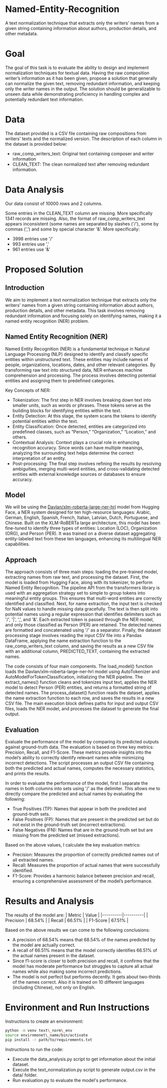 # Named-Entity-Recognition
A text normalization technique that extracts only the writers' names from a given string containing information about authors, production details, and other metadata.

# Goal
The goal of this task is to evaluate the ability to design and implement normalization techniques for textual data. Having the raw composition writer’s information as it has been given, propose a solution that generally can normalize the given text, removing redundant information, and keeping only the writer names in the output. The solution should be generalizable to unseen data while demonstrating proficiency in handling complex and potentially redundant text information.

# Data
The dataset provided is a CSV file containing raw compositions from writers' texts and the normalized version. The description of each column in the dataset is provided below:
- raw_comp_writers_text: Original text containing composer and writer information
- CLEAN_TEXT: The clean normalized text after removing redundant information.

# Data Analysis
Our data consist of 10000 rows and 2 columns.

Some entries in the CLEAN_TEXT column are missing. More specifically 1341 records are missing. Also, the format of raw_comp_writers_text appears inconsistent (some names are separated by slashes ('/'), some by commas (',') and some by special character '&'. More specifically:
- 3998 entries use '/'
- 993 entries use ','
- 961 entries use '&'


# Proposed Solution

## Introduction
We aim to implement a text normalization technique that extracts only the writers' names from a given string containing information about authors, production details, and other metadata. This task involves removing redundant information and focusing solely on identifying names, making it a named entity recognition (NER) problem.

## Named Entity Recognition (NER)
Named Entity Recognition (NER) is a fundamental technique in Natural Language Processing (NLP) designed to identify and classify specific entities within unstructured text. These entities may include names of people, organizations, locations, dates, and other relevant categories. By transforming raw text into structured data, NER enhances machine comprehension and processing. The process involves detecting potential entities and assigning them to predefined categories.

Key Concepts of NER:
- Tokenization: The first step in NER involves breaking down text into smaller units, such as words or phrases. These tokens serve as the building blocks for identifying entities within the text.
- Entity Detection: At this stage, the system scans the tokens to identify potential entities within the text.
- Entity Classification: Once detected, entities are categorized into predefined classes, such as “Person,” “Organization,” “Location,” and others.
- Contextual Analysis: Context plays a crucial role in enhancing recognition accuracy. Since words can have multiple meanings, analyzing the surrounding text helps determine the correct interpretation of an entity.
- Post-processing: The final step involves refining the results by resolving ambiguities, merging multi-word entities, and cross-validating detected entities with external knowledge sources or databases to ensure accuracy.

## Model
We will be using the [Davlan/xlm-roberta-large-ner-hrl](https://huggingface.co/Davlan/xlm-roberta-large-ner-hrl) model from Hugging Face, a NER system designed for ten high-resource languages: Arabic, German, English, Spanish, French, Italian, Latvian, Dutch, Portuguese, and Chinese. Built on the XLM-RoBERTa large architecture, this model has been fine-tuned to identify three types of entities: Location (LOC), Organization (ORG), and Person (PER). It was trained on a diverse dataset aggregating entity-labeled text from these ten languages, enhancing its multilingual NER capabilities.

## Approach
The approach consists of three main steps: loading the pre-trained model, extracting names from raw text, and processing the dataset. First, the model is loaded from Hugging Face, along with its tokenizer, to perform Named Entity Recognition. The pipeline API from the transformers library is used with an aggregation strategy set to simple to group tokens into meaningful entity groups. This ensures that multi-word entities are correctly identified and classified. Next, for name extraction, the input text is checked for NaN values to handle missing data gracefully. The text is then split into potential names using a regular expression that identifies delimiters such as '/', '|', ',', and '&'. Each extracted token is passed through the NER model, and only those classified as Person (PER) are retained. The detected names are formatted and concatenated using '/' as a separator. Finally, the dataset processing stage involves reading the input CSV file into a Pandas DataFrame, applying the name extraction function to the raw_comp_writers_text column, and saving the results as a new CSV file with an additional column, PREDICTED_TEXT, containing the extracted names.

The code consists of four main components. The load_model() function loads the Davlan/xlm-roberta-large-ner-hrl model using AutoTokenizer and AutoModelForTokenClassification, initializing the NER pipeline. The extract_names() function cleans and tokenizes input text, applies the NER model to detect Person (PER) entities, and returns a formatted string of detected names. The process_dataset() function reads the dataset, applies the name extraction function to each row, and saves the results in a new CSV file. The main execution block defines paths for input and output CSV files, loads the NER model, and processes the dataset to generate the final output.

## Evaluation
Evaluate the performance of the model by comparing its predicted outputs against ground-truth data. The evaluation is based on three key metrics: Precision, Recall, and F1-Score. These metrics provide insights into the model’s ability to correctly identify relevant names while minimizing incorrect detections. The script processes an output CSV file containing both the predicted and actual names, computes the necessary statistics, and prints the results.

In order to evaluate the performance of the model, first I separate the names in both columns into sets using '/' as the delimiter. This allows me to directly compare the predicted and actual names by evaluating the following:
- True Positives (TP): Names that appear in both the predicted and ground-truth sets.
- False Positives (FP): Names that are present in the predicted set but do not exist in the ground-truth set (incorrect extractions).
- False Negatives (FN): Names that are in the ground-truth set but are missing from the predicted set (missed extractions).

Based on the above values, I calculate the key evaluation metrics:
- Precision: Measures the proportion of correctly predicted names out of all extracted names.
- Recall: Measures the proportion of actual names that were successfully identified.
- F1-Score: Provides a harmonic balance between precision and recall, ensuring a comprehensive assessment of the model’s performance.

# Results and Analysis
The results of the model are:
| Metric | Value |
|----------|----------|
| Precision    | 68.54%   |
| Recall    | 66.51%   |
| F1-Score    | 67.51%   |

Based on the above results we can come to the following conclusions:
- A precision of 68.54% means that 68.54% of the names predicted by the model are actually correct.
- A recall of 66.51% means that the model correctly identifies 66.51% of the actual names present in the dataset.
- Since f1-score is closer to both precision and recall, it confirms that the model has moderate performance but struggles to capture all actual names while also making some incorrect predictions.
- The model is not perfect but performs decently. It gets about two-thirds of the names correct. Also it is trained on 10 different languages (including Chinese), not only on English.

# Environment and Run Instructions
Instructions to create an environment:


```bash
python -m venv text\_norm\_env
source envirnmonet\_name/bin/activate
pip install -r path/to/requirements.txt
```

Instructions to run the code:
- Execute the data_analysis.py script to get information about the initial dataset.
- Execute the text_normalization.py script to generate output.csv in the data/ folder.
- Run evaluation.py to evaluate the model's performance.
